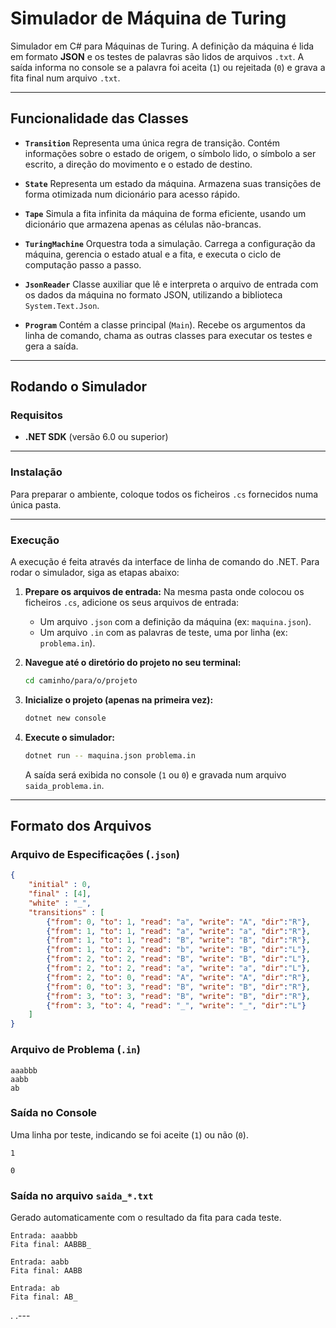 # Simulador de Máquina de Turing

Simulador em C# para Máquinas de Turing. A definição da máquina é lida em formato **JSON** e os testes de palavras são lidos de arquivos `.txt`. A saída informa no console se a palavra foi aceita (`1`) ou rejeitada (`0`) e grava a fita final num arquivo `.txt`.

---

## Funcionalidade das Classes

- **`Transition`**
  Representa uma única regra de transição. Contém informações sobre o estado de origem, o símbolo lido, o símbolo a ser escrito, a direção do movimento e o estado de destino.

- **`State`**
  Representa um estado da máquina. Armazena suas transições de forma otimizada num dicionário para acesso rápido.

- **`Tape`**
  Simula a fita infinita da máquina de forma eficiente, usando um dicionário que armazena apenas as células não-brancas.

- **`TuringMachine`**
  Orquestra toda a simulação. Carrega a configuração da máquina, gerencia o estado atual e a fita, e executa o ciclo de computação passo a passo.

- **`JsonReader`**
  Classe auxiliar que lê e interpreta o arquivo de entrada com os dados da máquina no formato JSON, utilizando a biblioteca `System.Text.Json`.

- **`Program`**
  Contém a classe principal (`Main`). Recebe os argumentos da linha de comando, chama as outras classes para executar os testes e gera a saída.

---

## Rodando o Simulador

### Requisitos

- **.NET SDK** (versão 6.0 ou superior)

---

### Instalação

Para preparar o ambiente, coloque todos os ficheiros `.cs` fornecidos numa única pasta.

---

### Execução

A execução é feita através da interface de linha de comando do .NET. Para rodar o simulador, siga as etapas abaixo:

1. **Prepare os arquivos de entrada:**
   Na mesma pasta onde colocou os ficheiros `.cs`, adicione os seus arquivos de entrada:

   - Um arquivo `.json` com a definição da máquina (ex: `maquina.json`).
   - Um arquivo `.in` com as palavras de teste, uma por linha (ex: `problema.in`).

2. **Navegue até o diretório do projeto no seu terminal:**

   ```bash
   cd caminho/para/o/projeto
   ```

3. **Inicialize o projeto (apenas na primeira vez):**

   ```bash
   dotnet new console
   ```

4. **Execute o simulador:**

   ```bash
   dotnet run -- maquina.json problema.in
   ```

   A saída será exibida no console (`1` ou `0`) e gravada num arquivo `saida_problema.in`.

---

## Formato dos Arquivos

### Arquivo de Especificações (`.json`)

```json
{
    "initial" : 0,
    "final" : [4],
    "white" : "_",
    "transitions" : [
        {"from": 0, "to": 1, "read": "a", "write": "A", "dir":"R"},
        {"from": 1, "to": 1, "read": "a", "write": "a", "dir":"R"},
        {"from": 1, "to": 1, "read": "B", "write": "B", "dir":"R"},
        {"from": 1, "to": 2, "read": "b", "write": "B", "dir":"L"},
        {"from": 2, "to": 2, "read": "B", "write": "B", "dir":"L"},
        {"from": 2, "to": 2, "read": "a", "write": "a", "dir":"L"},
        {"from": 2, "to": 0, "read": "A", "write": "A", "dir":"R"},
        {"from": 0, "to": 3, "read": "B", "write": "B", "dir":"R"},
        {"from": 3, "to": 3, "read": "B", "write": "B", "dir":"R"},
        {"from": 3, "to": 4, "read": "_", "write": "_", "dir":"L"}
    ]
}
```

### Arquivo de Problema (`.in`)

```text
aaabbb
aabb
ab
```

### Saída no Console

Uma linha por teste, indicando se foi aceite (`1`) ou não (`0`).

```text
1
```
```text
0
```

### Saída no arquivo `saida_*.txt`

Gerado automaticamente com o resultado da fita para cada teste.

```text
Entrada: aaabbb
Fita final: AABBB_

Entrada: aabb
Fita final: AABB

Entrada: ab
Fita final: AB_
```
.
.---
